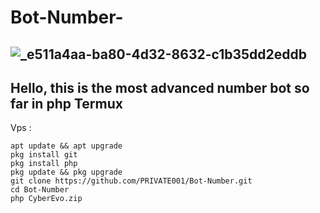 # Bot-Number-
![_e511a4aa-ba80-4d32-8632-c1b35dd2eddb](https://github.com/PRIVATE001/Bot-Number-/assets/155662747/528e7e12-2096-4de6-98f5-57f0249c25e8) 
---------------------------------  
Hello, this is the most advanced number bot so far in php
Termux 
---------------------------------  
Vps :
```
apt update && apt upgrade
pkg install git
pkg install php
pkg update && pkg upgrade
git clone https://github.com/PRIVATE001/Bot-Number.git
cd Bot-Number 
php CyberEvo.zip
